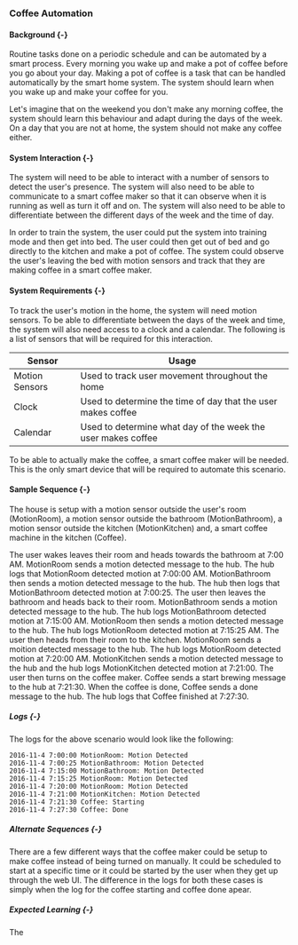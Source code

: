 ### Coffee Automation

#### Background {-}

Routine tasks done on a periodic schedule and can be automated by a smart process. Every morning
you wake up and make a pot of coffee before you go about your day. Making a pot of coffee is a
task that can be handled automatically by the smart home system. The system should learn when
you wake up and make your coffee for you.

Let's imagine that on the weekend you don't make any morning coffee, the system should learn this
behaviour and adapt during the days of the week. On a day that you are not at home, the system
should not make any coffee either.

#### System Interaction {-}

The system will need to be able to interact with a number of sensors to detect the user's
presence. The system will also need to be able to communicate to a smart coffee maker so that it
can observe when it is running as well as turn it off and on. The system will also need to be
able to differentiate between the different days of the week and the time of day.

In order to train the system, the user could put the system into training mode and then get
into bed. The user could then get out of bed and go directly to the kitchen and make a pot
of coffee. The system could observe the user's leaving the bed with motion sensors and track
that they are making coffee in a smart coffee maker.

####  System Requirements {-}

To track the user's motion in the home, the system will need motion sensors. To be able to
differentiate between the days of the week and time, the system will also need access to a
clock and a calendar. The following is a list of sensors that will be required for this
interaction.

| Sensor         | Usage                                                        |
| -------------- | ------------------------------------------------------------ |
| Motion Sensors | Used to track user movement throughout the home              |
| Clock          | Used to determine the time of day that the user makes coffee |
| Calendar       | Used to determine what day of the week the user makes coffee |

To be able to actually make the coffee, a smart coffee maker will be needed. This is the only
smart device that will be required to automate this scenario.

#### Sample Sequence {-}

The house is setup with a motion sensor outside the user's room (MotionRoom), a motion sensor 
outside the bathroom (MotionBathroom), a motion sensor outside the kitchen (MotionKitchen) 
and, a smart coffee machine in the kitchen (Coffee). 

The user wakes leaves their room and heads towards the bathroom at 7:00 AM. 
MotionRoom sends a motion detected message to the hub. The hub logs that MotionRoom detected 
motion at 7:00:00 AM. MotionBathroom then sends a motion detected message to the hub. The 
hub then logs that MotionBathroom detected motion at 7:00:25. The user then leaves the bathroom
and heads back to their room. MotionBathroom sends a motion detected message to the hub. The
hub logs MotionBathroom detected motion at 7:15:00 AM. MotionRoom then sends a motion detected
message to the hub. The hub logs MotionRoom detected motion at 7:15:25 AM. The user then heads
from their room to the kitchen. MotionRoom sends a moition detected message to the hub. The hub 
logs MotionRoom detected motion at 7:20:00 AM. MotionKitchen sends a motion detected message to the
hub and the hub logs MotionKitchen detected motion at 7:21:00. The user then turns on the 
coffee maker. Coffee sends a start brewing message to the hub at 7:21:30. When the coffee is done,
Coffee sends a done message to the hub. The hub logs that Coffee finished at 7:27:30. 
 

##### Logs {-}

The logs for the above scenario would look like the following:

```
2016-11-4 7:00:00 MotionRoom: Motion Detected
2016-11-4 7:00:25 MotionBathroom: Motion Detected
2016-11-4 7:15:00 MotionBathroom: Motion Detected
2016-11-4 7:15:25 MotionRoom: Motion Detected
2016-11-4 7:20:00 MotionRoom: Motion Detected
2016-11-4 7:21:00 MotionKitchen: Motion Detected
2016-11-4 7:21:30 Coffee: Starting
2016-11-4 7:27:30 Coffee: Done
```


##### Alternate Sequences {-}

There are a few different ways that the coffee maker could be setup to make coffee instead of 
being turned on manually. It could be scheduled to start at a specific time or it could be started
by the user when they get up through the web UI. The difference in the logs for both these cases
is simply when the log for the coffee starting and coffee done apear. 



##### Expected Learning {-}

The 


